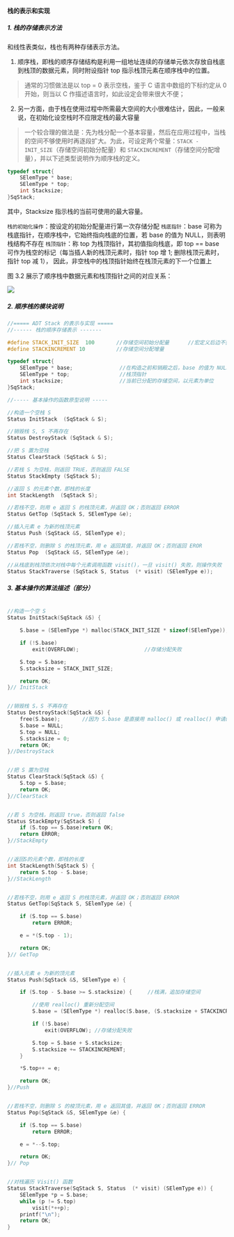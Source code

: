 
#### 栈的表示和实现

##### 1. 栈的存储表示方法

和线性表类似，栈也有两种存储表示方法。

1. 顺序栈，即栈的顺序存储结构是利用一组地址连续的存储单元依次存放自栈底到栈顶的数据元素，同时附设指针 top 指示栈顶元素在顺序栈中的位置。

> 通常的习惯做法是以 top = 0 表示空栈，鉴于 C 语言中数组的下标约定从 0 开始，则当以 C 作描述语言时，如此设定会带来很大不便；

2. 另一方面，由于栈在使用过程中所需最大空间的大小很难估计，因此，一般来说，在初始化设空栈时不应限定栈的最大容量

> 一个较合理的做法是：先为栈分配一个基本容量，然后在应用过程中，当栈的空间不够使用时再逐段扩大。为此，可设定两个常量：`STACK - INIT_SIZE`（存储空间初始分配量）和 `STACKINCREMENT`（存储空间分配增量），并以下述类型说明作为顺序栈的定义。

```cpp
typedef struct{
    SElemType * base; 
    SElemType * top;
    int Stacksize;
}SqStack;
```

其中，Stacksize 指示栈的当前可使用的最大容量。

`栈的初始化操作`：按设定的初始分配量进行第一次存储分配
`栈底指针`：base 可称为栈底指针，在顺序栈中，它始终指向栈底的位置，若 base 的值为 NULL，则表明栈结构不存在
`栈顶指针`：称 top 为栈顶指针，其初值指向栈底，即 top == base 可作为栈空的标记（每当插人新的栈顶元素时，指针 top 增 1; 删除栈顶元素时，指针 top 减 1）， 因此，非空栈中的栈顶指针始终在栈顶元素的下一个位置上

图 3.2 展示了顺序栈中数据元素和栈顶指针之间的对应关系：

![](https://gitee.com/mayundaze/img_bed/raw/master/20200612175024.png)

##### 2. 顺序桟的模块说明

```cpp
//===== ADT Stack 的表示与实现 =====
//------ 栈的顺序存储表示 -------

#define STACK_INIT_SIZE  100       //存储空间初始分配量      //宏定义后边不要加分号，否则报错
#define STACKINCREMENT 10          //存储空间分配增量

typedef struct{
    SElemType * base;               //在构造之前和销殿之后，base 的值为 NULL
    SElemType * top;                //栈顶指针
    int stacksize;                  //当前已分配的存储空间，以元素为单位
}SqStack;

//----- 基本操作的函数原型说明 -----

//构造一个空栈 S
Status InitStack  (SqStack & S);

//销毁栈 S, S 不再存在
Status DestroyStack (SqStack & S);

//把 S 置为空栈
Status ClearStack (SqStack & S);

//若栈 S 为空栈，则返回 TRUE，否则返回 FALSE
Status StackEmpty (SqStack S);

//返回 S 的元素个数，即栈的长度
int StackLength  (SqStack S);

//若栈不空，则用 e 返回 S 的栈顶元素，并返回 OK；否则返回 ERROR
Status GetTop (SqStack S, SElemType &e);

//插入元素 e 为新的栈顶元素
Status Push (SqStack &S, SElemType e);

//若栈不空，则删除 S 的栈顶元素，用 e 返回其值，并返回 OK；否则返回 EROR
Status Pop  (SqStack &S, SElemType &e);

//从栈底到栈顶依次对栈中每个元素调用函数 visit()，一旦 visit() 失败，则操作失败
Status StackTraverse (SqStack S, Status  (* visit) (SElemType e));
```

##### 3. 基本操作的算法描述（部分）

```cpp

//构造一个空 S
Status InitStack(SqStack &S) {

    S.base = (SElemType *) malloc(STACK_INIT_SIZE * sizeof(SElemType));

    if (!S.base)
        exit(OVERFLOW);                     //存储分配失败

    S.top = S.base;
    S.stacksize = STACK_INIT_SIZE;

    return OK;
}// InitStack


//销毁栈 S，S 不再存在
Status DestroyStack(SqStack &S) {
    free(S.base);       //因为 S.base 是直接用 malloc() 或 realloc() 申请的内存空间，所以可以直接把 S.base 给 free 掉
    S.base = NULL;
    S.top = NULL;
    S.stacksize = 0;
    return OK;
}//DestroyStack


//把 S 置为空栈
Status ClearStack(SqStack &S) {
    S.top = S.base;
    return OK;
}//ClearStack


//若 S 为空栈，则返回 true，否则返回 false
Status StackEmpty(SqStack S) {
    if (S.top == S.base)return OK;
    return ERROR;
}//StackEmpty


//返回S的元素个数，即栈的长度
int StackLength(SqStack S) {
    return S.top - S.base;
}//StackLength


//若栈不空，则用 e 返回 S 的栈顶元素，并返回 OK；否则返回 ERROR
Status GetTop(SqStack S, SElemType &e) {

    if (S.top == S.base)
        return ERROR;

    e = *(S.top - 1);

    return OK;
}// GetTop


//插入元素 e 为新的顶元素
Status Push(SqStack &S, SElemType e) {

    if (S.top - S.base >= S.stacksize) {     //栈满，追加存储空间

        //使用 realloc() 重新分配空间
        S.base = (SElemType *) realloc(S.base, (S.stacksize + STACKINCREMENT) * sizeof(SElemType));

        if (!S.base)
            exit(OVERFLOW); //存储分配失败

        S.top = S.base + S.stacksize;
        S.stacksize += STACKINCREMENT;
    }

    *S.top++ = e;

    return OK;
}//Push


//若栈不空，则删除 S 的梭顶元素，用 e 返回其值，并返回 0K；否则返回 ERROR
Status Pop(SqStack &S, SElemType &e) {

    if (S.top == S.base)
        return ERROR;

    e = *--S.top;

    return OK;
}// Pop


//对栈遍历 Visit() 函数
Status StackTraverse(SqStack S, Status  (* visit) (SElemType e)) {
    SElemType *p = S.base;
    while (p != S.top)
        visit(*++p);
    printf("\n");
    return OK;
}
```
